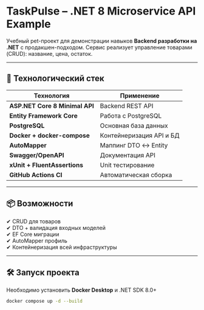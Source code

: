 # TaskPulse – .NET 8 Microservice API Example

Учебный pet-проект для демонстрации навыков **Backend разработки на .NET** с продакшен-подходом.
Сервис реализует управление товарами (CRUD): название, цена, остаток.

---

## 🚀 Технологический стек

| Технология | Применение |
|-----------|------------|
| **ASP.NET Core 8 Minimal API** | Backend REST API |
| **Entity Framework Core** | Работа с PostgreSQL |
| **PostgreSQL** | Основная база данных |
| **Docker + docker-compose** | Контейнеризация API и БД |
| **AutoMapper** | Маппинг DTO ↔ Entity |
| **Swagger/OpenAPI** | Документация API |
| **xUnit + FluentAssertions** | Unit тестирование |
| **GitHub Actions CI** | Автоматическая сборка |

---

## 📦 Возможности

✔ CRUD для товаров  
✔ DTO + валидация входных моделей  
✔ EF Core миграции  
✔ AutoMapper профиль  
✔ Контейнеризация всей инфраструктуры  

---

## 🛠 Запуск проекта

Необходимо установить **Docker Desktop** и .NET SDK 8.0+

```bash
docker compose up -d --build
